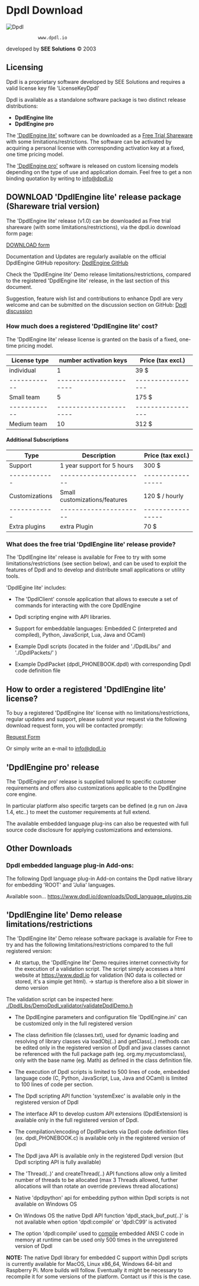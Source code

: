 # Dpdl Download

![Dpdl](https://www.dpdl.io/images/dpdl-io.png)

				www.dpdl.io

developed by
**SEE Solutions**
&copy; 2003	



## Licensing

Dpdl is a proprietary software developed by SEE Solutions and requires a valid license key file 'LicenseKeyDpdl'

Dpdl is available as a standalone software package is two distinct release distributions:

- **DpdlEngine lite**
- **DpdlEngine pro**


The <ins>'DpdlEngine lite'</ins> software can be downloaded as a <ins>Free Trial Shareware</ins> with some limitations/restrictions. The software can be activated 
by acquiring a personal license with corresponding activation key at a fixed, one time pricing model. 

The <ins>'DpdlEngine pro'</ins> software is released on custom licensing models depending on the type of use and application domain.
Feel free to get a non binding quotation by writing to info@dpdl.io


## DOWNLOAD 'DpdlEngine lite' release package (Shareware trial version)

The 'DpdlEngine lite' release (v1.0) can be downloaded as Free trial shareware (with some limitations/restrictions), 
via the dpdl.io download form page:

[DOWNLOAD form](https://www.dpdl.io/download_request.htm)

Documentation and Updates are regularly available on the official DpdlEngine GitHub repository:
[DpdlEngine GitHub](https://github.com/Dpdl-io/DpdlEngine)

Check the 'DpdlEngine lite' Demo release limitations/restrictions, compared to the registered 'DpdlEngine lite' release, in the last section of this document.

Suggestion, feature wish list and contributions to enhance Dpdl are very welcome and can be submitted on the discussion section on GitHub:
[Dpdl discussion](https://github.com/Dpdl-io/DpdlEngine/discussions)


### How much does a registered 'DpdlEngine lite' cost?

The 'DpdlEngine lite' release license is granted on the basis of a fixed, one-time pricing model.

| License type | number activation keys | Price (tax excl.) |
| ------------ | ---------------------- | ----------------- |
| individual   | 1 | 39 $ |
| ------------ | ---------------------- | ----------------- |
| Small team   | 5 | 175 $ |
| ------------ | ---------------------- | ----------------- |
| Medium team  | 10 | 312 $ |


#### Additional Subscriptions

| Type | Description | Price (tax excl.) |
| ------------ | ---------------------- | ----------------- |
| Support   | 1 year support for 5 hours | 300 $ |
| ------------ | ---------------------- | ----------------- |
| Customizations  | Small customizations/features  | 120 $ / hourly |
| ------------ | ---------------------- | ----------------- |
| Extra plugins  | extra Plugin | 70 $ |


### What does the free trial 'DpdlEngine lite' release provide?

The 'DpdlEngine lite' release is available for Free to try with some limitations/restrictions (see section below),
and can be used to exploit the features of Dpdl and to develop and distribute small applications
or utility tools.


'DpdlEgine lite' includes:

* The 'DpdlClient' console application that allows to execute a set of commands for interacting with the core DpdlEngine
	  
* Dpdl scripting engine with API libraries.

* Support for embeddable languages: Embedded C (interpreted and compiled), Python, JavaScript, Lua, Java and OCaml)
	
* Example Dpdl scripts (located in the folder and './DpdlLibs/' and './DpdlPackets/' )
	
* Example DpdlPacket (dpdl_PHONEBOOK.dpdl) with corresponding Dpdl code definition file
	

## How to order a registered  'DpdlEngine lite' license?

To buy a registered 'DpdlEngine lite' license with no limitations/restrictions, regular updates and support,
please submit your request via the following download request form, you will be contacted promptly: 

[Request Form](https://www.dpdl.io/index_order.html)

Or simply write an e-mail to info@dpdl.io


## 'DpdlEngine pro' release

The 'DpdlEngine pro' release is supplied tailored to specific customer requirements and offers also customizations applicable to the DpdlEngine core engine.

In particular platform also specific targets can be defined (e.g run on Java 1.4, etc..) to meet the customer requirements at full extend.

The available embedded language plug-ins can also be requested with full source code disclosure for applying customizations and extensions.



## Other Downloads

### Dpdl embedded language plug-in Add-ons:

The following Dpdl language plug-in Add-on contains the Dpdl native library for embedding 'ROOT' and 'Julia' languages.

Available soon...
https://www.dpdl.io/downloads/Dpdl_language_plugins.zip


## 'DpdlEngine lite' Demo release limitations/restrictions

	
The 'DpdlEngine lite' Demo release software package is available for Free to try and has the following limitations/restrictions
compared to the full registered version:

* At startup, the 'DpdlEngine lite' Demo requires internet connectivity for the execution of a validation script.
The script simply accesses a html website at https://www.dpdl.io for validation (NO data is collected or stored, it's a simple get html).
-> startup is therefore also a bit slower in demo version
	  
The validation script can be inspected here: 
[./DpdlLibs/DemoDpdl_validator/validateDpdlDemo.h](https://github.com/Dpdl-io/DpdlEngine/blob/main/DpdlLibs/DemoDpdl_validator/validateDpdlDemo.h)

* The DpdlEngine parameters and configuration file 'DpdlEngine.ini' can be customized only in the full registered version
	
* The class definition file (classes.txt), used for dynamic loading and resolving of library classes via loadObj(..) and getClass(..) methods can be edited only in the registered version of Dpdl
and java classes cannot be referenced with the full package path (eg. org.my.mycustomclass), only with the base name (eg. Math) as defined in the class definition file.
	
* The execution of Dpdl scripts is limited to 500 lines of code, embedded language code (C, Python, JavaScript, Lua, Java and OCaml) is limited to 100 lines of code per section.
	
* The Dpdl scripting API function 'systemExec' is available only in the registered version of Dpdl
	
* The interface API to develop custom API extensions (DpdlExtension) is available only in the full registered version of Dpdl.
	
* The compilation/encoding of DpdlPackets via Dpdl code definition files (ex. dpdl_PHONEBOOK.c) is available only in the registered version of Dpdl
	
* The Dpdl java API is available only in the registered Dpdl version (but Dpdl scripting API is fully available)

* The 'Thread(..)' and createThread(..) API functions allow only a limited number of threads to be allocated (max 3 Threads allowed, further allocations will than rotate an override previews thread allocations)

* Native 'dpdlpython' api for embedding python within Dpdl scripts is not available on Windows OS

* On Windows OS the native Dpdl API function 'dpdl_stack_buf_put(..)' is not available when option 'dpdl:compile' or 'dpdl:C99' is activated

* The option 'dpdl:compile' used to <ins>compile</ins> embedded ANSI C code in memory at runtime can be used only 500 times in the unregistered version of Dpdl

**NOTE:** The native Dpdl library for embedded C support within Dpdl scripts is currently available for MacOS, Linux x86_64, Windows 64-bit and Raspberry Pi. 
More builds will follow. Eventually it might be necessary to recompile it for some versions of the platform.
Contact us if this is the case.



